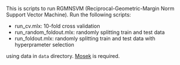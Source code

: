 This is scripts to run RGMNSVM (Reciprocal-Geometric-Margin Norm Support Vector Machine).
Run the following scripts:
- run_cv.mlx: 10-fold cross validation
- run_random_foldout.mlx: randomly splitting train and test data
- run_foldout.mlx: randomly splitting train and test data with hyperprameter selection
  
using data in ``data`` directory.
[Mosek](https://www.mosek.com/) is required.
